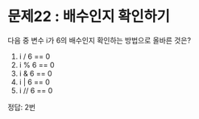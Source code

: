 # 문제22 : 배수인지 확인하기

다음 중 변수 i가 6의 배수인지 확인하는 방법으로 올바른 것은?

1.  i / 6 == 0
2.  i % 6 == 0
3.  i & 6 == 0
4.  i | 6 == 0
5.  i // 6 == 0

정답: 2번
